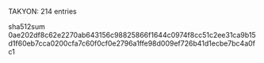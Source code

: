 TAKYON: 214 entries

sha512sum 0ae202df8c62e2270ab643156c98825866f1644c0974f8cc51c2ee31ca9b15d1f60eb7cca0200cfa7c60f0cf0e2796a1ffe98d009ef726b41d1ecbe7bc4a0fc1